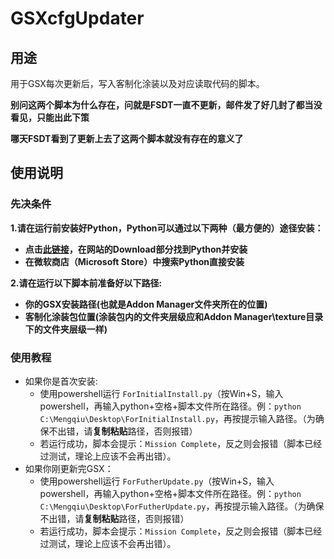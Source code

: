 # GSXcfgUpdater
## 用途
用于GSX每次更新后，写入客制化涂装以及对应读取代码的脚本。

**别问这两个脚本为什么存在，问就是FSDT一直不更新，邮件发了好几封了都当没看见，只能出此下策**

**哪天FSDT看到了更新上去了这两个脚本就没有存在的意义了**

## 使用说明
### 先决条件
**1.请在运行前安装好Python，Python可以通过以下两种（最方便的）途径安装：**
- **点击[此链接](https://www.python.org/)，在网站的Download部分找到Python并安装**
- **在微软商店（Microsoft Store）中搜索Python直接安装**

**2.请在运行以下脚本前准备好以下路径:**
- **你的GSX安装路径(也就是Addon Manager文件夹所在的位置)**
- **客制化涂装包位置(涂装包内的文件夹层级应和Addon Manager\texture目录下的文件夹层级一样)**
### 使用教程
- 如果你是首次安装:
    - 使用powershell运行 ```ForInitialInstall.py```（按Win+S，输入powershell，再输入python+空格+脚本文件所在路径。例：```python C:\Mengqiu\Desktop\ForInitialInstall.py```，再按提示输入路径。（为确保不出错，请**复制粘贴**路径，否则报错）
    - 若运行成功，脚本会提示：```Mission Complete```，反之则会报错（脚本已经过测试，理论上应该不会再出错）。
- 如果你刚更新完GSX：
    - 使用powershell运行 ```ForFutherUpdate.py```（按Win+S，输入powershell，再输入python+空格+脚本文件所在路径。例：```python C:\Mengqiu\Desktop\ForFutherUpdate.py```，再按提示输入路径。（为确保不出错，请**复制粘贴**路径，否则报错）
    - 若运行成功，脚本会提示：```Mission Complete```，反之则会报错（脚本已经过测试，理论上应该不会再出错）。
